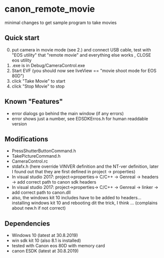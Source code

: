 # canon_remote_movie
minimal changes to get sample program to take movies

## Quick start

0. put camera in movie mode (see 2.) and connect USB cable, test with "EOS utility" that "remote movie" and everything else works , CLOSE eos utility
1. .exe is in Debug/CameraControl.exe
2. Start EVF (you should now see liveView == "movie shoot mode for EOS 80D")
3. click "Take Movie" to start
4. click "Stop Movie" to stop

## Known "Features"

- error dialogs go behind the main window (if any errors)
- error shows just a number, see EDSDKErros.h for human readdable version

## Modifications

- PressShutterButtonCommand.h
- TakePictureCommand.h
- CameraControl.rc
- stdafx.h (here override VINVER definition and the NT-ver definition, later I found out that they are first defined in project -> properties)
- In visual studio 2017: project->properties-> C/C++ -> Genreal -> headers -> add correct path to canon sdk headers
- In visual studio 2017: project->properties-> C/C++ -> Genreal -> linker -> add correct path to canon.dll
- also, the windows kit 10 includes have to be added to headers... installing windows kit 10 and rebooting dit the trick, I think ... (complains about new.h if not correct)
  
## Dependencies

- Windows 10 (latest at 30.8.2019)
- win sdk kit 10 (also 8.1 is installed)
- tested with Canon eos 80D with memory card
- canon ESDK (latest at 30.8.2019)


